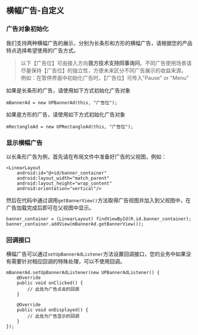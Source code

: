 ## 横幅广告-自定义
### 广告对象初始化
我们支持两种横幅广告的展示，分别为长条形和方形的横幅广告，请根据您的产品特点选择希望使用的广告方式。

> 以下【广告位】可由接入方向**我方技术支持同事询问**。不同广告使用场景请尽量保持【广告位】的独立性，方便未来区分不同广告展示的收益来源。  
> 例如：在暂停界面中初始化广告时，【广告位】可传入"Pause" or "Menu"

如果是长条形的广告，请使用如下方式初始化广告对象

    mBannerAd = new UPBannerAd(this, "广告位");

如果是方形的广告，请使用如下方式初始化广告对象

    mRectangleAd = new UPRectangleAd(this, "广告位");

### 显示横幅广告
以长条形广告为例，首先请在布局文件中准备好广告的父视图，例如：

    <LinearLayout
        android:id="@+id/banner_container"
        android:layout_width="match_parent"
        android:layout_height="wrap_content"
        android:orientation="vertical"/>

然后在代码中通过调用`getBannerView()`方法取得广告视图并加入到父视图中，在广告加载完成后即可在父视图中显示。

    banner_container = (LinearLayout) findViewById(R.id.banner_container);
    banner_container.addView(mBannerAd.getBannerView());

### 回调接口
横幅广告可以通过`setUpBannerAdListener`方法设置回调接口，您的业务中如果没有需要针对相应回调的特殊处理，可以不使用回调。

    mBannerAd.setUpBannerAdListener(new UPBannerAdListener() {
        @Override
        public void onClicked() {
            // 此处为广告点击的回调
        }

        @Override
        public void onDisplayed() {
            // 此处为广告显示的回调
        }
    });
